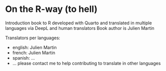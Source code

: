 # On the R-way (to hell)

Introduction book to R developed with Quarto and translated in multiple languages via DeepL and human translators
Book author is Julien Martin

Translators per languages:

- english: Julien Martin
- french: Julien Martin
- spanish: ...
- ... please contact me to help contributing to translate in other languages
